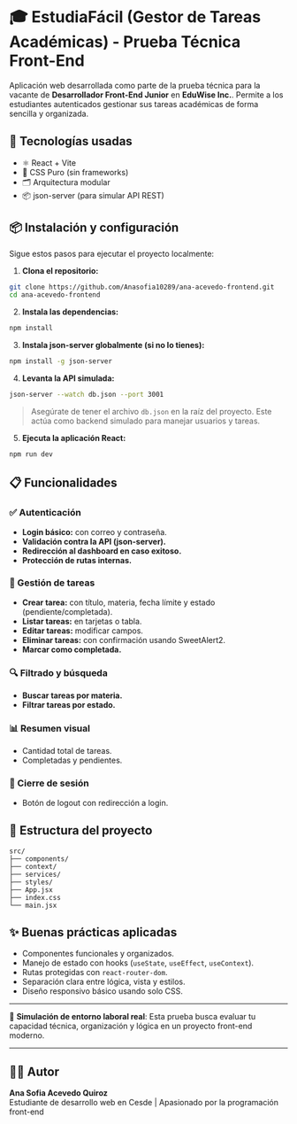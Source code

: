 # 🎓 EstudiaFácil (Gestor de Tareas Académicas) - Prueba Técnica Front-End

Aplicación web desarrollada como parte de la prueba técnica para la vacante de **Desarrollador Front-End Junior** en **EduWise Inc.**. Permite a los estudiantes autenticados gestionar sus tareas académicas de forma sencilla y organizada.

## 🚀 Tecnologías usadas

- ⚛️ React + Vite
- 💅 CSS Puro (sin frameworks)
- 🗂️ Arquitectura modular
- 📦 json-server (para simular API REST)

## 📦 Instalación y configuración

Sigue estos pasos para ejecutar el proyecto localmente:

1. **Clona el repositorio:**

```bash
git clone https://github.com/Anasofia10289/ana-acevedo-frontend.git
cd ana-acevedo-frontend
```

2. **Instala las dependencias:**

```bash
npm install
```

3. **Instala json-server globalmente (si no lo tienes):**

```bash
npm install -g json-server
```

4. **Levanta la API simulada:**

```bash
json-server --watch db.json --port 3001
```

> Asegúrate de tener el archivo `db.json` en la raíz del proyecto. Este actúa como backend simulado para manejar usuarios y tareas.

5. **Ejecuta la aplicación React:**

```bash
npm run dev
```

## 📋 Funcionalidades

### ✅ Autenticación

- **Login básico:** con correo y contraseña.
- **Validación contra la API (json-server).**
- **Redirección al dashboard en caso exitoso.**
- **Protección de rutas internas.**

### 📌 Gestión de tareas

- **Crear tarea:** con título, materia, fecha límite y estado (pendiente/completada).
- **Listar tareas:** en tarjetas o tabla.
- **Editar tareas:** modificar campos.
- **Eliminar tareas:** con confirmación usando SweetAlert2.
- **Marcar como completada.**

### 🔍 Filtrado y búsqueda

- **Buscar tareas por materia.**
- **Filtrar tareas por estado.**

### 📊 Resumen visual

- Cantidad total de tareas.
- Completadas y pendientes.

### 🔐 Cierre de sesión

- Botón de logout con redirección a login.

## 📁 Estructura del proyecto

```
src/
├── components/        
├── context/           
├── services/                      
├── styles/            
├── App.jsx
├── index.css
└── main.jsx

```

## ✨ Buenas prácticas aplicadas

- Componentes funcionales y organizados.
- Manejo de estado con hooks (`useState`, `useEffect`, `useContext`).
- Rutas protegidas con `react-router-dom`.
- Separación clara entre lógica, vista y estilos.
- Diseño responsivo básico usando solo CSS.

---

💼 **Simulación de entorno laboral real**: Esta prueba busca evaluar tu capacidad técnica, organización y lógica en un proyecto front-end moderno.

---

## 👨‍💻 Autor

**Ana Sofia Acevedo Quiroz**  
Estudiante de desarrollo web en Cesde | Apasionado por la programación front-end  